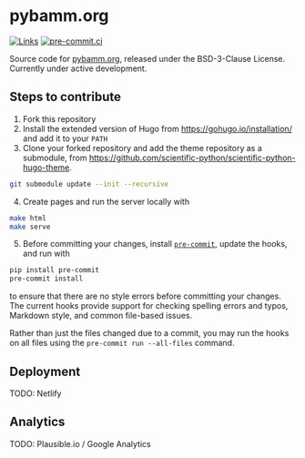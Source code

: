 # pybamm.org

[![Links](https://github.com/pybamm-team/pybamm.org/actions/workflows/links.yml/badge.svg)](https://github.com/pybamm-team/pybamm.org/actions/workflows/links.yml)
[![pre-commit.ci](https://results.pre-commit.ci/badge/github/pybamm-team/pybamm.org/main.svg)](https://results.pre-commit.ci/latest/github/pybamm-team/pybamm.org/main)

Source code for [pybamm.org](https://www.pybamm.org), released under the
BSD-3-Clause License. Currently under active development.

## Steps to contribute

1. Fork this repository
2. Install the extended version of Hugo from <https://gohugo.io/installation/>
and add it to your `PATH`
3. Clone your forked repository and add the theme repository as a submodule,
from <https://github.com/scientific-python/scientific-python-hugo-theme>.

```bash
git submodule update --init --recursive
```

4. Create pages and run the server locally with

```bash
make html
make serve
```

5. Before committing your changes, install [`pre-commit`](https://pre-commit.com/),
update the hooks, and run with

```bash
pip install pre-commit
pre-commit install
```

to ensure that there are no style errors before committing your changes. The
current hooks provide support for checking spelling errors and typos, Markdown
style, and common file-based issues.

Rather than just the files changed due to a commit, you may run the hooks on
all files using the `pre-commit run --all-files` command.

## Deployment

TODO: Netlify

## Analytics

TODO: Plausible.io / Google Analytics
